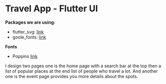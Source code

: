 # Travel App - Flutter UI

**Packages we are using:**

- flutter_svg: [link](https://pub.dev/packages/flutter_svg)
- goole_fonts: [link](https://pub.dev/packages/google_fonts)

**Fonts**

- Poppins [link](https://fonts.google.com/specimen/Poppins)

I design two pages one is the home page with a search bar at the top then a list of popular places at the end list of people who travel a lot. And another one is the event page provides you more details about the spots.
